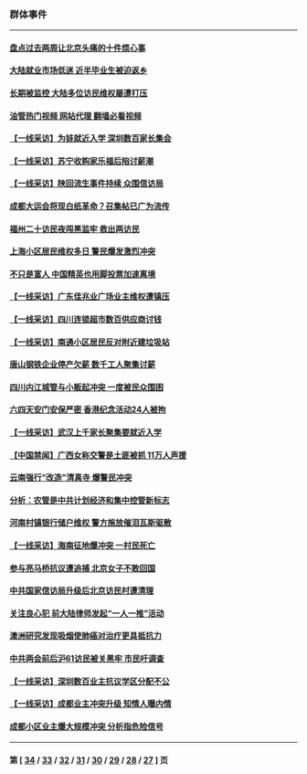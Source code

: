 ### 群体事件
---
#### [盘点过去两周让北京头痛的十件烦心事](../../pages/ncid279/n14052654.md?08131645) 
#### [大陆就业市场低迷 近半毕业生被迫返乡](../../pages/ncid279/n14050945.md?08131645) 
#### [长期被监控 大陆多位访民维权屡遭打压](../../pages/ncid279/n14049331.md?08131645) 
#### [油管热门视频 网站代理 翻墙必看视频](http://138.2.39.72:81/youtube.html?epic-marker?08131645)
#### [【一线采访】为娃就近入学 深圳数百家长集会](../../pages/ncid279/n14044246.md?08131645) 
#### [【一线采访】苏宁收购家乐福后陷讨薪潮](../../pages/ncid279/n14042224.md?08131645) 
#### [【一线采访】陕回流生事件持续 众围信访局](../../pages/ncid279/n14040242.md?08131645) 
#### [成都大运会将现白纸革命？召集帖已广为流传](../../pages/ncid279/n14033119.md?08131645) 
#### [福州二十访民夜闯黑监牢 救出两访民](../../pages/ncid279/n14031617.md?08131645) 
#### [上海小区居民维权多日 警民爆发激烈冲突](../../pages/ncid279/n14029221.md?08131645) 
#### [不只是富人 中国精英也用脚投票加速离境](../../pages/ncid279/n14029086.md?08131645) 
#### [【一线采访】广东佳兆业广场业主维权遭镇压](../../pages/ncid279/n14028175.md?08131645) 
#### [【一线采访】四川连锁超市数百供应商讨钱](../../pages/ncid279/n14025102.md?08131645) 
#### [【一线采访】南通小区居民反对附近建垃圾站](../../pages/ncid279/n14021690.md?08131645) 
#### [唐山钢铁企业停产欠薪 数千工人聚集讨薪](../../pages/ncid279/n14017404.md?08131645) 
#### [四川内江城管与小贩起冲突 一度被民众围困](../../pages/ncid279/n14015922.md?08131645) 
#### [六四天安门安保严密 香港纪念活动24人被拘](../../pages/ncid279/n14009800.md?08131645) 
#### [【一线采访】武汉上千家长聚集要就近入学](../../pages/ncid279/n14009497.md?08131645) 
#### [【中国禁闻】广西女称交警是土匪被抓 11万人声援](../../pages/ncid279/n14006869.md?08131645) 
#### [云南强行“改造”清真寺 爆警民冲突](../../pages/ncid279/n14005561.md?08131645) 
#### [分析：农管是中共计划经济和集中控管新标志](../../pages/ncid279/n14000665.md?08131645) 
#### [河南村镇银行储户维权 警方施放催泪瓦斯驱散](../../pages/ncid279/n13998750.md?08131645) 
#### [【一线采访】海南征地爆冲突 一村民死亡](../../pages/ncid279/n13989137.md?08131645) 
#### [参与亮马桥抗议遭追捕 北京女子不敢回国](../../pages/ncid279/n13985420.md?08131645) 
#### [中共国家信访局升级后北京访民村遭清理](../../pages/ncid279/n13984826.md?08131645) 
#### [关注良心犯 前大陆律师发起“一人一推”活动](../../pages/ncid279/n13980524.md?08131645) 
#### [澳洲研究发现吸烟使肺癌对治疗更具抵抗力](../../pages/ncid279/n13977762.md?08131645) 
#### [中共两会前后沪61访民被关黑牢 市民吁调查](../../pages/ncid279/n13976054.md?08131645) 
#### [【一线采访】深圳数百业主抗议学区分配不公](../../pages/ncid279/n13976680.md?08131645) 
#### [【一线采访】成都业主冲突升级 知情人曝内情](../../pages/ncid279/n13965289.md?08131645) 
#### [成都小区业主爆大规模冲突 分析指危险信号](../../pages/ncid279/n13964520.md?08131645) 

---
#### 第 [ [34](./34.md?08131645) / [33](./33.md?08131645) / [32](./32.md?08131645) / [31](./31.md?08131645) / [30](./30.md?08131645) / [29](./29.md?08131645) / [28](./28.md?08131645) / [27](./27.md?08131645) ] 页
